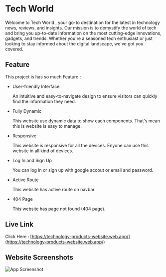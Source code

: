 # Tech World

Welcome to Tech World , your go-to destination for the latest in technology news, reviews, and insights. Our mission is to demystify the world of tech and bring you up-to-date information on the most cutting-edge innovations, gadgets, and trends. Whether you're a seasoned tech enthusiast or just looking to stay informed about the digital landscape, we've got you covered.

## Feature

This project is has so much Feature :

- User-friendly Interface

  An intuitive and easy-to-navigate design to ensure visitors can quickly find the information they need.

- Fully Dynamic

  This website use dynamic data to show each components. That's mean this is website is easy to manage.

- Responsive

  This website is responsive for all the devices. Enyone can use this website in all kind of devices.

- Log In and Sign Up

  You can log in or sign up with google accout or email and password.

- Active Route

  This website has active route on navbar.

- 404 Page

  This website has page not found (404 page).

## Live Link

Click Here : [https://technology-products-website.web.app/](https://technology-products-website.web.app/)

## Website Screenshots

![App Screenshot](https://i.ibb.co/4Y4dzRy/Screenshot-from-2023-10-20-19-49-11.png)